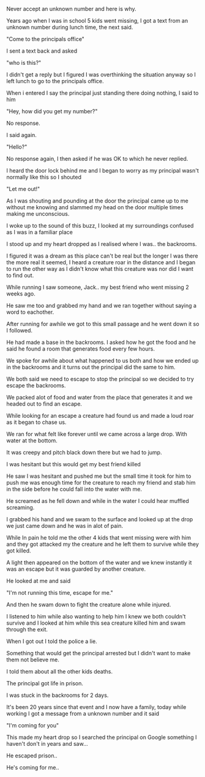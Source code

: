 Never accept an unknown number and here is why.

Years ago when I was in school 5 kids went missing, I got a text from an unknown number during lunch time, the next said.

"Come to the principals office"

I sent a text back and asked 

"who is this?"

I didn't get a reply but I figured I was overthinking the situation anyway so I left lunch to go to the principals office.

When i entered I say the principal just standing there doing nothing, I said to him 

"Hey, how did you get my number?"

No response.

I said again.

"Hello?"

No response again, I then asked if he was OK to which he never replied.

I heard the door lock behind me and I began to worry as my principal wasn't normally like this so I shouted

"Let me out!"

As I was shouting and pounding at the door the principal came up to me without me knowing and slammed my head on the door multiple times making me unconscious.

I woke up to the sound of this buzz, I looked at my surroundings confused as I was in a familiar place 

I stood up and my heart dropped as I realised where I was.. the backrooms.

I figured it was a dream as this place can't be real but the longer I was there the more real it seemed, I heard a creature roar in the distance and I began to run the other way as I didn't know what this creature was nor did I want to find out. 

While running I saw someone, Jack..  my best friend who went missing 2 weeks ago.

He saw me too and grabbed my hand and we ran together without saying a word to eachother.

After running for awhile we got to this small passage  and he went down it so I followed.

He had made a base in the backrooms. I asked how he got the food and he said he found a room that generates food every few hours.

We spoke for awhile about what happened to us both and how we ended up in the backrooms and it turns out the principal did the same to him.

We both said we need to escape to stop the principal so we decided to try escape the backrooms.

We packed alot of food and water from the place that generates it and we headed out to find an escape.

While looking for an escape a creature had found us and made a loud roar as it began to chase us.

We ran for what felt like forever until we came across a large drop. With water at the bottom. 

It was creepy and pitch black down there but we had to jump.

I was hesitant but this would get my best friend killed

He saw I was hesitant and pushed me but the small time it took for him to push me was enough time for the creature to reach my friend and stab him in the side before he could fall into the water with me.

He screamed as he fell down and while in the water I could hear muffled screaming.

I grabbed his hand and we swam to the surface and looked up at the drop we just came down and he was in alot of pain. 

While In pain he told me the other 4 kids that went missing were with him and they got attacked my the creature and he left them to survive while they got killed.

A light then appeared on the bottom of the water and we knew instantly it was an escape but it was guarded by another creature.

He looked at me and said

"I'm not running this time, escape for me." 

And then he swam down to fight the creature alone while injured.

I listened to him while also wanting to help him I knew we both couldn't survive and I looked at him while this sea creature killed him and swam through the exit.

When I got out I told the police a lie.

Something that would get the principal arrested but I didn't want to make them not believe me.

I told them about all the other kids deaths.
 
The principal got life in prison.

I was stuck in the backrooms for 2 days.

It's been 20 years since that event and I now have a family, today while working I got a message from a unknown number and it said 

"I'm coming for you" 

This made my heart drop so I searched the principal on Google something I haven't don't in years and saw...

He escaped prison..

He's coming for me..